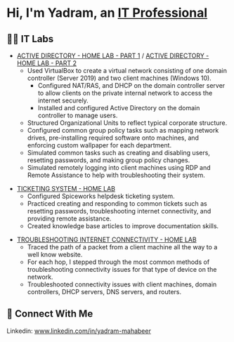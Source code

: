 # Hi, I'm Yadram, an [IT Professional](Linkedin) <!--Linkedin Link here -->

## 👨‍💻 IT Labs
+ [ACTIVE DIRECTORY - HOME LAB - PART 1](https://github.com/YMahabeer/ACTIVE-DIRECTORY---HOME-LAB-PART-1) / [ACTIVE DIRECTORY - HOME LAB - PART 2](https://github.com/YMahabeer/Active-Directory-Home-Lab-PART-2) 
  - Used VirtualBox to create a virtual network consisting of one domain controller (Server 2019) and two client machines (Windows 10).
    - Configured NAT/RAS, and DHCP on the domain controller server to allow clients on the private internal network to access the internet securely.
    - Installed and configured Active Directory on the domain controller to manage users.
  -	Structured Organizational Units to reflect typical corporate structure.
  -	Configured common group policy tasks such as mapping network drives, pre-installing required software onto machines, and enforcing custom wallpaper for each department.
  -	Simulated common tasks such as creating and disabling users, resetting passwords, and making group policy changes.
  - Simulated remotely logging into client machines using RDP and Remote Assistance to help with troubleshooting their system.

* [TICKETING SYSTEM - HOME LAB](https://github.com/YMahabeer/TICKETING-SYSTEM---HOME-LAB)
  -	Configured Spiceworks helpdesk ticketing system.
  -	Practiced creating and responding to common tickets such as resetting passwords, troubleshooting internet connectivity, and providing remote assistance.
  -	Created knowledge base articles to improve documentation skills.

- [TROUBLESHOOTING INTERNET CONNECTIVITY - HOME LAB](https://github.com/YMahabeer/TROUBLESHOOTING-INTERNET-CONNECTIVITY---HOME-LAB)
  -	Traced the path of a packet from a client machine all the way to a well know website.
  -	For each hop, I stepped through the most common methods of troubleshooting connectivity issues for that type of device on the network.
  -	Troubleshooted connectivity issues with client machines, domain controllers, DHCP servers, DNS servers, and routers.





## 🤳 Connect With Me
Linkedin: www.linkedin.com/in/yadram-mahabeer  

<!--
**YMahabeer/Ymahabeer** is a ✨ _special_ ✨ repository because its `README.md` (this file) appears on your GitHub profile.

Here are some ideas to get you started:

- 🔭 I’m currently working on ...
- 🌱 I’m currently learning ...
- 👯 I’m looking to collaborate on ...
- 🤔 I’m looking for help with ...
- 💬 Ask me about ...
- 📫 How to reach me: ...
- 😄 Pronouns: ...
- ⚡ Fun fact: ...
-->

